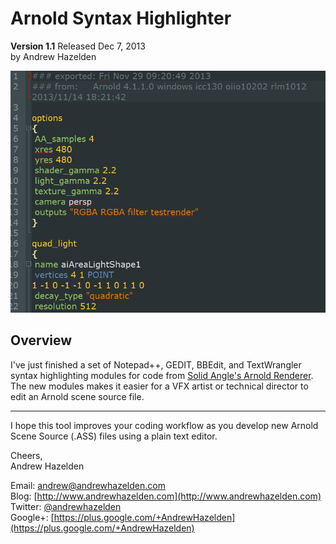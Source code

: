 # Arnold Syntax Highlighter #
**Version 1.1** Released Dec 7, 2013  
by Andrew Hazelden

![Sample Arnold file](arnold_syntax_highlighter.png)

## Overview ##

I've just finished a set of Notepad++, GEDIT, BBEdit, and TextWrangler syntax highlighting modules for code from [Solid Angle's Arnold Renderer](http://www.solidangle.com/). The new modules makes it easier for a VFX artist or technical director to edit an Arnold scene source file.

* * *

I hope this tool improves your coding workflow as you develop new Arnold Scene Source (.ASS) files using a plain text editor.

Cheers,  
Andrew Hazelden

Email: [andrew@andrewhazelden.com](mailto:andrew@andrewhazelden.com)   
Blog: [http://www.andrewhazelden.com](http://www.andrewhazelden.com)  
Twitter: [@andrewhazelden](https://twitter.com/andrewhazelden)  
Google+: [https://plus.google.com/+AndrewHazelden](https://plus.google.com/+AndrewHazelden)
